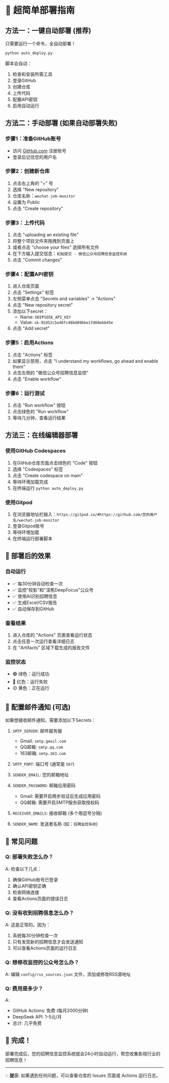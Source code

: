 # 🚀 超简单部署指南

## 方法一：一键自动部署 (推荐)

只需要运行一个命令，全自动部署！

```bash
python auto_deploy.py
```

脚本会自动：
1. 检查和安装所需工具
2. 登录GitHub
3. 创建仓库
4. 上传代码
5. 配置API密钥
6. 启用自动运行

## 方法二：手动部署 (如果自动部署失败)

### 步骤1：准备GitHub账号
- 访问 [GitHub.com](https://github.com) 注册账号
- 登录后记住您的用户名

### 步骤2：创建新仓库
1. 点击右上角的 "+" 号
2. 选择 "New repository"
3. 仓库名称：`wechat-job-monitor`
4. 设置为 Public
5. 点击 "Create repository"

### 步骤3：上传代码
1. 点击 "uploading an existing file"
2. 将整个项目文件夹拖拽到页面上
3. 或者点击 "choose your files" 选择所有文件
4. 在下方输入提交信息：`初始提交 - 微信公众号招聘信息监控系统`
5. 点击 "Commit changes"

### 步骤4：配置API密钥
1. 进入仓库页面
2. 点击 "Settings" 标签
3. 左侧菜单点击 "Secrets and variables" → "Actions"
4. 点击 "New repository secret"
5. 添加以下secret：
   - Name: `DEEPSEEK_API_KEY`
   - Value: `sk-92d52c5e40fc48bd89bbe1fd60ebb45e`
6. 点击 "Add secret"

### 步骤5：启用Actions
1. 点击 "Actions" 标签
2. 如果显示禁用，点击 "I understand my workflows, go ahead and enable them"
3. 点击左侧的 "微信公众号招聘信息监控"
4. 点击 "Enable workflow"

### 步骤6：运行测试
1. 点击 "Run workflow" 按钮
2. 点击绿色的 "Run workflow"
3. 等待几分钟，查看运行结果

## 方法三：在线编辑器部署

### 使用GitHub Codespaces
1. 在GitHub仓库页面点击绿色的 "Code" 按钮
2. 选择 "Codespaces" 标签
3. 点击 "Create codespace on main"
4. 等待环境加载完成
5. 在终端运行 `python auto_deploy.py`

### 使用Gitpod
1. 在浏览器地址栏输入：`https://gitpod.io/#https://github.com/您的用户名/wechat-job-monitor`
2. 登录Gitpod账号
3. 等待环境加载
4. 在终端运行部署脚本

## 🎯 部署后的效果

### 自动运行
- ✅ 每30分钟自动检查一次
- ✅ 监控"校影"和"深焦DeepFocus"公众号
- ✅ 使用AI识别招聘信息
- ✅ 生成Excel/CSV报告
- ✅ 自动保存到GitHub

### 查看结果
1. 进入仓库的 "Actions" 页面查看运行状态
2. 点击任意一次运行查看详细日志
3. 在 "Artifacts" 区域下载生成的报告文件

### 监控状态
- 🟢 绿色：运行成功
- 🔴 红色：运行失败
- 🟡 黄色：正在运行

## 📧 配置邮件通知 (可选)

如果想接收邮件通知，需要添加以下Secrets：

1. `SMTP_SERVER`: 邮件服务器
   - Gmail: `smtp.gmail.com`
   - QQ邮箱: `smtp.qq.com`
   - 163邮箱: `smtp.163.com`

2. `SMTP_PORT`: 端口号 (通常是 `587`)

3. `SENDER_EMAIL`: 您的邮箱地址

4. `SENDER_PASSWORD`: 邮箱应用密码
   - Gmail: 需要开启两步验证后生成应用密码
   - QQ邮箱: 需要开启SMTP服务获取授权码

5. `RECEIVER_EMAILS`: 接收邮箱 (多个用逗号分隔)

6. `SENDER_NAME`: 发送者名称 (如：`招聘监控系统`)

## 🔧 常见问题

### Q: 部署失败怎么办？
A: 检查以下几点：
1. 确保GitHub账号已登录
2. 确认API密钥正确
3. 检查网络连接
4. 查看Actions页面的错误日志

### Q: 没有收到招聘信息怎么办？
A: 这是正常的，因为：
1. 系统每30分钟检查一次
2. 只有发现新的招聘信息才会发送通知
3. 可以查看Actions页面的运行日志

### Q: 想修改监控的公众号怎么办？
A: 编辑 `config/rss_sources.json` 文件，添加或修改RSS源地址

### Q: 费用是多少？
A: 
- GitHub Actions: 免费 (每月2000分钟)
- DeepSeek API: 1-5元/月
- 总计: 几乎免费

## 🎉 完成！

部署完成后，您的招聘信息监控系统就会24小时自动运行，帮您收集影视行业的招聘信息！

---

💡 **提示**: 如果遇到任何问题，可以查看仓库的 Issues 页面或 Actions 运行日志。